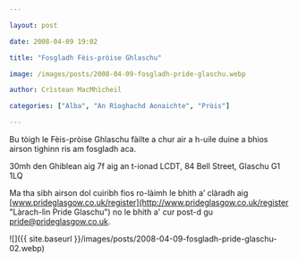 ```yaml
---

layout: post

date: 2008-04-09 19:02

title: "Fosgladh Fèis-pròise Ghlaschu"

image: /images/posts/2008-04-09-fosgladh-pride-glaschu.webp

author: Crìstean MacMhìcheil

categories: ["Alba", "An Rìoghachd Aonaichte", "Pròis"]

---
```


Bu tòigh le Fèis-pròise Ghlaschu fàilte a chur air a h-uile duine a bhios airson tighinn ris am fosgladh aca.

30mh den Ghiblean aig 7f aig an t-ionad LCDT, 84 Bell Street, Glaschu G1 1LQ

Ma tha sibh airson dol cuiribh fios ro-làimh le bhith a’ clàradh aig [www.prideglasgow.co.uk/register](http://www.prideglasgow.co.uk/register "Làrach-lìn Pride Glaschu") no le bhith a' cur post-d gu [pride@prideglasgow.co.uk](mailto:pride@prideglasgow.co.uk "Cuir post-d ri Pride Glaschu").

![]({{ site.baseurl }}/images/posts/2008-04-09-fosgladh-pride-glaschu-02.webp)
